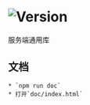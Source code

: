 # ![Version](https://img.shields.io/badge/version-15.238.75-green.svg)

服务端通用库

## 文档
    * `npm run doc`
    * 打开`doc/index.html`